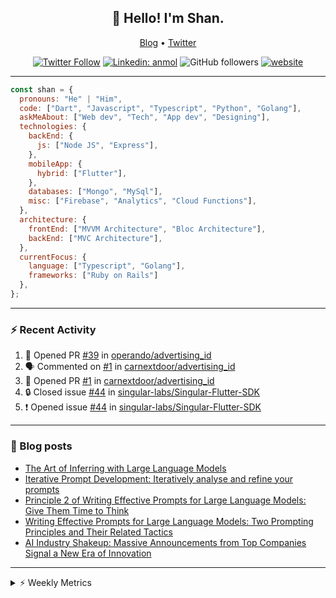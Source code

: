 <h2 align="center">👋 Hello! I'm Shan.</h2>
<p align="center">
  <a href="https://medium.com/feed/@shan-shaji">Blog</a> •
  <a href="https://twitter.com/intent/follow?screen_name=shan__shaji">Twitter</a>
</p>

<p align="center"><a href="https://twitter.com/intent/follow?screen_name=shan__shaji"><img src="https://img.shields.io/twitter/follow/shan__shaji?style=flat" alt="Twitter Follow"></a>
<a href="https://www.linkedin.com/in/shan-shaji/"><img src="https://img.shields.io/badge/shan-shaji?style=flat-square&amp;logo=Linkedin&amp;logoColor=white&amp;link=https://www.linkedin.com/in/shan-shaji/" alt="Linkedin: anmol"></a>
<img src="https://img.shields.io/github/followers/shan-shaji?label=Follow&amp;style=social" alt="GitHub followers">
<a href="http://shan-shaji.github.io/"><img src="https://img.shields.io/badge/Website-46a2f1.svg?&amp;style=flat-square&amp;logo=Google-Chrome&amp;logoColor=white&amp;link=http://shan-shaji.github.io/" alt="website"></a></p>

<hr>

```javascript
const shan = {
  pronouns: "He" | "Him",
  code: ["Dart", "Javascript", "Typescript", "Python", "Golang"],
  askMeAbout: ["Web dev", "Tech", "App dev", "Designing"],
  technologies: {
    backEnd: {
      js: ["Node JS", "Express"],
    },
    mobileApp: {
      hybrid: ["Flutter"],
    },
    databases: ["Mongo", "MySql"],
    misc: ["Firebase", "Analytics", "Cloud Functions"],
  },
  architecture: {
    frontEnd: ["MVVM Architecture", "Bloc Architecture"],
    backEnd: ["MVC Architecture"],
  },
  currentFocus: {
    language: ["Typescript", "Golang"],
    frameworks: ["Ruby on Rails"]
  },
};
```

---

### ⚡ Recent Activity

<!--START_SECTION:activity-->
1. 💪 Opened PR [#39](https://github.com/operando/advertising_id/pull/39) in [operando/advertising_id](https://github.com/operando/advertising_id)
2. 🗣 Commented on [#1](https://github.com/carnextdoor/advertising_id/pull/1#issuecomment-1839378002) in [carnextdoor/advertising_id](https://github.com/carnextdoor/advertising_id)
3. 💪 Opened PR [#1](https://github.com/carnextdoor/advertising_id/pull/1) in [carnextdoor/advertising_id](https://github.com/carnextdoor/advertising_id)
4. 🔒 Closed issue [#44](https://github.com/singular-labs/Singular-Flutter-SDK/issues/44) in [singular-labs/Singular-Flutter-SDK](https://github.com/singular-labs/Singular-Flutter-SDK)
5. ❗ Opened issue [#44](https://github.com/singular-labs/Singular-Flutter-SDK/issues/44) in [singular-labs/Singular-Flutter-SDK](https://github.com/singular-labs/Singular-Flutter-SDK)
<!--END_SECTION:activity-->

---

### 📕 Blog posts

<!-- BLOG-POST-LIST:START -->
- [The Art of Inferring with Large Language Models](https://dev.to/arkroot/the-art-of-inferring-with-large-language-models-243m)
- [Iterative Prompt Development: Iteratively analyse and refine your prompts](https://dev.to/arkroot/iterative-prompt-development-iteratively-analyse-and-refine-your-prompts-3ibl)
- [Principle 2 of Writing Effective Prompts for Large Language Models: Give Them Time to Think](https://dev.to/arkroot/principle-2-of-writing-effective-prompts-for-large-language-models-give-them-time-to-think-25j3)
- [Writing Effective Prompts for Large Language Models: Two Prompting Principles and Their Related Tactics](https://dev.to/arkroot/writing-effective-prompts-for-large-language-models-two-prompting-principles-and-their-related-tactics-151a)
- [AI Industry Shakeup: Massive Announcements from Top Companies Signal a New Era of Innovation](https://dev.to/shanshaji/ai-industry-shakeup-massive-announcements-from-top-companies-signal-a-new-era-of-innovation-pj7)
<!-- BLOG-POST-LIST:END -->

<hr>
<details>
    <summary>⚡ Weekly Metrics</summary>
    <p>
    
<!--START_SECTION:waka-->
![Code Time](http://img.shields.io/badge/Code%20Time-2%2C759%20hrs%2044%20mins-blue)

![Profile Views](http://img.shields.io/badge/Profile%20Views-0-blue)

**🐱 My GitHub Data** 

> 📦 ? Used in GitHub's Storage 
 > 
> 🏆 669 Contributions in the Year 2023
 > 
> 💼 Opted to Hire
 > 
> 📜 128 Public Repositories 
 > 
> 🔑 0 Private Repositories 
 > 
**I'm a Night 🦉** 

```text
🌞 Morning                8241 commits        ████░░░░░░░░░░░░░░░░░░░░░   16.77 % 
🌆 Daytime                14848 commits       ████████░░░░░░░░░░░░░░░░░   30.21 % 
🌃 Evening                19411 commits       ██████████░░░░░░░░░░░░░░░   39.49 % 
🌙 Night                  6653 commits        ███░░░░░░░░░░░░░░░░░░░░░░   13.54 % 
```
📅 **I'm Most Productive on Friday** 

```text
Monday                   8451 commits        ████░░░░░░░░░░░░░░░░░░░░░   17.19 % 
Tuesday                  8509 commits        ████░░░░░░░░░░░░░░░░░░░░░   17.31 % 
Wednesday                6320 commits        ███░░░░░░░░░░░░░░░░░░░░░░   12.86 % 
Thursday                 9150 commits        █████░░░░░░░░░░░░░░░░░░░░   18.62 % 
Friday                   9391 commits        █████░░░░░░░░░░░░░░░░░░░░   19.11 % 
Saturday                 3677 commits        ██░░░░░░░░░░░░░░░░░░░░░░░   07.48 % 
Sunday                   3655 commits        ██░░░░░░░░░░░░░░░░░░░░░░░   07.44 % 
```


📊 **This Week I Spent My Time On** 

```text
🕑︎ Time Zone: Asia/Kolkata

💬 Programming Languages: 
JavaScript               12 mins             ███████████████████████░░   93.60 % 
HTML                     0 secs              ██░░░░░░░░░░░░░░░░░░░░░░░   06.40 % 

🔥 Editors: 
VS Code                  13 mins             █████████████████████████   100.00 % 

🐱‍💻 Projects: 
turbo-flutter            13 mins             █████████████████████████   100.00 % 

💻 Operating System: 
Mac                      13 mins             █████████████████████████   100.00 % 
```

**I Mostly Code in Dart** 

```text
Dart                     55 repos            ████████████░░░░░░░░░░░░░   47.83 % 
Python                   6 repos             █░░░░░░░░░░░░░░░░░░░░░░░░   05.22 % 
TypeScript               5 repos             █░░░░░░░░░░░░░░░░░░░░░░░░   04.35 % 
C++                      3 repos             █░░░░░░░░░░░░░░░░░░░░░░░░   02.61 % 
Shell                    1 repo              ░░░░░░░░░░░░░░░░░░░░░░░░░   00.87 % 
```




 Last Updated on 05/12/2023 18:52:12 UTC
<!--END_SECTION:waka-->

</p>
 </details>

